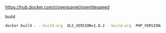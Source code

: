 https://hub.docker.com/r/openpanel/openlitespeed


build
```bash
docker build . --build-arg  OLS_VERSION=1.8.2 --build-arg  PHP_VERSION=lsphp83 -t openpanel/litespeed 
```
